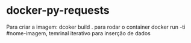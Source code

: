 # docker-py-requests

Para criar a imagem: dcoker build .
para rodar o container docker run -ti #nome-imagem, temrinal iterativo para inserção de dados

